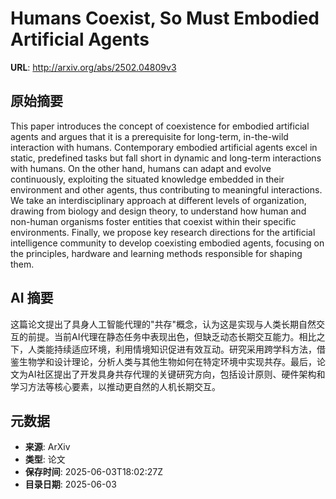 # Humans Coexist, So Must Embodied Artificial Agents

**URL**: http://arxiv.org/abs/2502.04809v3

## 原始摘要

This paper introduces the concept of coexistence for embodied artificial
agents and argues that it is a prerequisite for long-term, in-the-wild
interaction with humans. Contemporary embodied artificial agents excel in
static, predefined tasks but fall short in dynamic and long-term interactions
with humans. On the other hand, humans can adapt and evolve continuously,
exploiting the situated knowledge embedded in their environment and other
agents, thus contributing to meaningful interactions. We take an
interdisciplinary approach at different levels of organization, drawing from
biology and design theory, to understand how human and non-human organisms
foster entities that coexist within their specific environments. Finally, we
propose key research directions for the artificial intelligence community to
develop coexisting embodied agents, focusing on the principles, hardware and
learning methods responsible for shaping them.


## AI 摘要

这篇论文提出了具身人工智能代理的"共存"概念，认为这是实现与人类长期自然交互的前提。当前AI代理在静态任务中表现出色，但缺乏动态长期交互能力。相比之下，人类能持续适应环境，利用情境知识促进有效互动。研究采用跨学科方法，借鉴生物学和设计理论，分析人类与其他生物如何在特定环境中实现共存。最后，论文为AI社区提出了开发具身共存代理的关键研究方向，包括设计原则、硬件架构和学习方法等核心要素，以推动更自然的人机长期交互。

## 元数据

- **来源**: ArXiv
- **类型**: 论文
- **保存时间**: 2025-06-03T18:02:27Z
- **目录日期**: 2025-06-03
